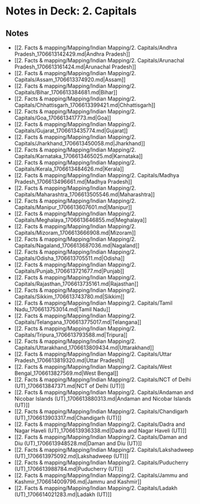 # Notes in Deck: 2. Capitals

## Notes

- [[2. Facts & mapping/Mapping/Indian Mapping/2. Capitals/Andhra Pradesh_1706613142429.md|Andhra Pradesh]]
- [[2. Facts & mapping/Mapping/Indian Mapping/2. Capitals/Arunachal Pradesh_1706613161424.md|Arunachal Pradesh]]
- [[2. Facts & mapping/Mapping/Indian Mapping/2. Capitals/Assam_1706613374920.md|Assam]]
- [[2. Facts & mapping/Mapping/Indian Mapping/2. Capitals/Bihar_1706613384681.md|Bihar]]
- [[2. Facts & mapping/Mapping/Indian Mapping/2. Capitals/Chhattisgarh_1706613399421.md|Chhattisgarh]]
- [[2. Facts & mapping/Mapping/Indian Mapping/2. Capitals/Goa_1706613417773.md|Goa]]
- [[2. Facts & mapping/Mapping/Indian Mapping/2. Capitals/Gujarat_1706613435774.md|Gujarat]]
- [[2. Facts & mapping/Mapping/Indian Mapping/2. Capitals/Jharkhand_1706613450058.md|Jharkhand]]
- [[2. Facts & mapping/Mapping/Indian Mapping/2. Capitals/Karnataka_1706613465025.md|Karnataka]]
- [[2. Facts & mapping/Mapping/Indian Mapping/2. Capitals/Kerala_1706613484626.md|Kerala]]
- [[2. Facts & mapping/Mapping/Indian Mapping/2. Capitals/Madhya Pradesh_1706613496661.md|Madhya Pradesh]]
- [[2. Facts & mapping/Mapping/Indian Mapping/2. Capitals/Maharashtra_1706613505546.md|Maharashtra]]
- [[2. Facts & mapping/Mapping/Indian Mapping/2. Capitals/Manipur_1706613607601.md|Manipur]]
- [[2. Facts & mapping/Mapping/Indian Mapping/2. Capitals/Meghalaya_1706613646855.md|Meghalaya]]
- [[2. Facts & mapping/Mapping/Indian Mapping/2. Capitals/Mizoram_1706613666908.md|Mizoram]]
- [[2. Facts & mapping/Mapping/Indian Mapping/2. Capitals/Nagaland_1706613687036.md|Nagaland]]
- [[2. Facts & mapping/Mapping/Indian Mapping/2. Capitals/Odisha_1706613705511.md|Odisha]]
- [[2. Facts & mapping/Mapping/Indian Mapping/2. Capitals/Punjab_1706613721677.md|Punjab]]
- [[2. Facts & mapping/Mapping/Indian Mapping/2. Capitals/Rajasthan_1706613735161.md|Rajasthan]]
- [[2. Facts & mapping/Mapping/Indian Mapping/2. Capitals/Sikkim_1706613743780.md|Sikkim]]
- [[2. Facts & mapping/Mapping/Indian Mapping/2. Capitals/Tamil Nadu_1706613753014.md|Tamil Nadu]]
- [[2. Facts & mapping/Mapping/Indian Mapping/2. Capitals/Telangana_1706613775017.md|Telangana]]
- [[2. Facts & mapping/Mapping/Indian Mapping/2. Capitals/Tripura_1706613793588.md|Tripura]]
- [[2. Facts & mapping/Mapping/Indian Mapping/2. Capitals/Uttarakhand_1706613809434.md|Uttarakhand]]
- [[2. Facts & mapping/Mapping/Indian Mapping/2. Capitals/Uttar Pradesh_1706613819320.md|Uttar Pradesh]]
- [[2. Facts & mapping/Mapping/Indian Mapping/2. Capitals/West Bengal_1706613827569.md|West Bengal]]
- [[2. Facts & mapping/Mapping/Indian Mapping/2. Capitals/NCT of Delhi (UT)_1706613847371.md|NCT of Delhi (UT)]]
- [[2. Facts & mapping/Mapping/Indian Mapping/2. Capitals/Andaman and Nicobar Islands (UT)_1706613880313.md|Andaman and Nicobar Islands (UT)]]
- [[2. Facts & mapping/Mapping/Indian Mapping/2. Capitals/Chandigarh (UT)_1706613903317.md|Chandigarh (UT)]]
- [[2. Facts & mapping/Mapping/Indian Mapping/2. Capitals/Dadra and Nagar Haveli (UT)_1706613936338.md|Dadra and Nagar Haveli (UT)]]
- [[2. Facts & mapping/Mapping/Indian Mapping/2. Capitals/Daman and Diu (UT)_1706613948528.md|Daman and Diu (UT)]]
- [[2. Facts & mapping/Mapping/Indian Mapping/2. Capitals/Lakshadweep (UT)_1706613975092.md|Lakshadweep (UT)]]
- [[2. Facts & mapping/Mapping/Indian Mapping/2. Capitals/Puducherry (UT)_1706613988784.md|Puducherry (UT)]]
- [[2. Facts & mapping/Mapping/Indian Mapping/2. Capitals/Jammu and Kashmir_1706614009796.md|Jammu and Kashmir]]
- [[2. Facts & mapping/Mapping/Indian Mapping/2. Capitals/Ladakh (UT)_1706614021283.md|Ladakh (UT)]]
